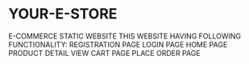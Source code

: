 # YOUR-E-STORE
E-COMMERCE STATIC WEBSITE
THIS WEBSITE HAVING FOLLOWING FUNCTIONALITY:
REGISTRATION PAGE
LOGIN PAGE
HOME PAGE
PRODUCT DETAIL
VIEW CART PAGE
PLACE ORDER PAGE

